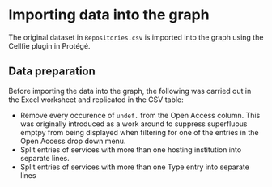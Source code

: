 # Importing data into the graph

The original dataset in `Repositories.csv` is imported into the graph using the Cellfie plugin in Protégé.

## Data preparation

Before importing the data into the graph, the following was carried out in the Excel worksheet and replicated in the CSV table:
- Remove every occurence of `undef.` from the Open Access column. This was originally introduced as a work around to suppress superfluous emptpy from being displayed when filtering for one of the entries in the Open Access drop down menu.
- Split entries of services with more than one hosting institution into separate lines.
- Split entries of services with more than one Type entry into separate lines
